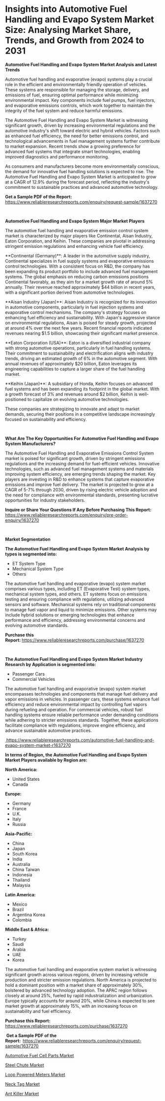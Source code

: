 <p><h1>Insights into Automotive Fuel Handling and Evapo System Market Size: Analysing Market Share, Trends, and Growth from 2024 to 2031</h1></p><p><strong>Automotive Fuel Handling and Evapo System Market Analysis and Latest Trends</strong></p>
<p><p>Automotive fuel handling and evaporative (evapo) systems play a crucial role in the efficient and environmentally friendly operation of vehicles. These systems are responsible for managing the storage, delivery, and emissions of fuel, ensuring optimal performance while minimizing environmental impact. Key components include fuel pumps, fuel injectors, and evaporative emissions controls, which work together to maintain the integrity of the fuel system and reduce harmful emissions.</p><p>The Automotive Fuel Handling and Evapo System Market is witnessing significant growth, driven by increasing environmental regulations and the automotive industry's shift toward electric and hybrid vehicles. Factors such as enhanced fuel efficiency, the need for better emissions control, and technological advancements in fuel management systems further contribute to market expansion. Recent trends show a growing preference for advanced fuel systems that integrate smart technologies, enabling improved diagnostics and performance monitoring.</p><p>As consumers and manufacturers become more environmentally conscious, the demand for innovative fuel handling solutions is expected to rise. The Automotive Fuel Handling and Evapo System Market is anticipated to grow at a CAGR of 12.9% during the forecast period, reflecting the industry's commitment to sustainable practices and advanced automotive technology.</p></p>
<p><strong>Get a Sample PDF of the Report:&nbsp;</strong> <a href="https://www.reliableresearchreports.com/enquiry/request-sample/1637270">https://www.reliableresearchreports.com/enquiry/request-sample/1637270</a></p>
<p>&nbsp;</p>
<p><strong>Automotive Fuel Handling and Evapo System Major Market Players</strong></p>
<p><p>The automotive fuel handling and evaporative emission control system market is characterized by major players like Continental, Aisan Industry, Eaton Corporation, and Keihin. These companies are pivotal in addressing stringent emission regulations and enhancing vehicle fuel efficiency.</p><p>**Continental (Germany)**: A leader in the automotive supply industry, Continental specializes in fuel supply systems and evaporative emissions control technologies. With a consistent focus on R&D, the company has been expanding its product portfolio to include advanced fuel management systems. The global emphasis on reducing carbon emissions positions Continental favorably, as they aim for a market growth rate of around 5% annually. Their revenue reached approximately $44 billion in recent years, with a significant portion derived from automotive technologies.</p><p>**Aisan Industry (Japan)**: Aisan Industry is recognized for its innovation in automotive components, particularly in fuel injection systems and evaporative control mechanisms. The company's strategy focuses on enhancing fuel efficiency and sustainability. With Japan's aggressive stance on environmental regulations, Aisan is poised for steady growth, projected at around 4% over the next few years. Recent financial reports indicated revenues nearing $1.5 billion, showcasing their significant market presence.</p><p>**Eaton Corporation (USA)**: Eaton is a diversified industrial company with strong automotive operations, particularly in fuel handling systems. Their commitment to sustainability and electrification aligns with industry trends, driving an estimated growth of 6% in the automotive segment. With annual revenues of approximately $20 billion, Eaton leverages its engineering capabilities to capture a larger share of the fuel handling market.</p><p>**Keihin (Japan)**: A subsidiary of Honda, Keihin focuses on advanced fuel systems and has been expanding its footprint in the global market. With a growth forecast of 3% and revenues around $2 billion, Keihin is well-positioned to capitalize on evolving automotive technologies.</p><p>These companies are strategizing to innovate and adapt to market demands, securing their positions in a competitive landscape increasingly focused on sustainability and efficiency.</p></p>
<p>&nbsp;</p>
<p><strong>What Are The Key Opportunities For Automotive Fuel Handling and Evapo System Manufacturers?</strong></p>
<p><p>The Automotive Fuel Handling and Evaporative Emissions Control System market is poised for significant growth, driven by stringent emissions regulations and the increasing demand for fuel-efficient vehicles. Innovative technologies, such as advanced fuel management systems and materials improving system efficiency, are emerging trends shaping the market. Key players are investing in R&D to enhance systems that capture evaporative emissions and improve fuel delivery. The market is projected to grow at a CAGR of 5-7% through 2030, driven by rising electric vehicle adoption and the need for compliance with environmental standards, presenting lucrative opportunities for industry stakeholders.</p></p>
<p><strong>Inquire or Share Your Questions If Any Before Purchasing This Report:</strong> <a href="https://www.reliableresearchreports.com/enquiry/pre-order-enquiry/1637270">https://www.reliableresearchreports.com/enquiry/pre-order-enquiry/1637270</a></p>
<p>&nbsp;</p>
<p><strong>Market Segmentation</strong></p>
<p><strong>The Automotive Fuel Handling and Evapo System Market Analysis by types is segmented into:</strong></p>
<p><ul><li>ET System Type</li><li>Mechanical System Type</li><li>Others</li></ul></p>
<p><p>The automotive fuel handling and evaporative (evapo) system market comprises various types, including ET (Evaporative Test) system types, mechanical system types, and others. ET systems focus on emissions testing and ensuring compliance with regulations, utilizing advanced sensors and software. Mechanical systems rely on traditional components to manage fuel vapor and liquid to minimize emissions. Other systems may include hybrid solutions or emerging technologies that enhance performance and efficiency, addressing environmental concerns and evolving automotive standards.</p></p>
<p><strong>Purchase this Report:&nbsp;</strong><a href="https://www.reliableresearchreports.com/purchase/1637270">https://www.reliableresearchreports.com/purchase/1637270</a></p>
<p>&nbsp;</p>
<p><strong>The Automotive Fuel Handling and Evapo System Market Industry Research by Application is segmented into:</strong></p>
<p><ul><li>Passenger Cars</li><li>Commercial Vehicles</li></ul></p>
<p><p>The automotive fuel handling and evaporative (evapo) system market encompasses technologies and components that manage fuel delivery and vapor emissions in vehicles. In passenger cars, these systems enhance fuel efficiency and reduce environmental impact by controlling fuel vapors during refueling and operation. For commercial vehicles, robust fuel handling systems ensure reliable performance under demanding conditions while adhering to stricter emissions standards. Together, these applications facilitate compliance with regulations, improve engine efficiency, and advance sustainable automotive practices.</p></p>
<p><a href="https://www.reliableresearchreports.com/automotive-fuel-handling-and-evapo-system-market-r1637270">&nbsp;https://www.reliableresearchreports.com/automotive-fuel-handling-and-evapo-system-market-r1637270</a></p>
<p><strong>In terms of Region, the Automotive Fuel Handling and Evapo System Market Players available by Region are:</strong></p>
<p>
    <p> <strong> North America: </strong>
        <ul>
            <li>United States</li>
            <li>Canada</li>
        </ul>
        </p> 
    <p> <strong> Europe: </strong>
        <ul>
            <li>Germany</li>
            <li>France</li>
            <li>U.K.</li>
            <li>Italy</li>
            <li>Russia</li>
        </ul>
        </p> 
    <p> <strong> Asia-Pacific: </strong>
        <ul>
            <li>China</li>
            <li>Japan</li>
            <li>South Korea</li>
            <li>India</li>
            <li>Australia</li>
            <li>China Taiwan</li>
            <li>Indonesia</li>
            <li>Thailand</li>
            <li>Malaysia</li>
        </ul>
        </p> 
    <p> <strong> Latin America: </strong>
        <ul>
            <li>Mexico</li>
            <li>Brazil</li>
            <li>Argentina Korea</li>
            <li>Colombia</li>
        </ul>
        </p> 
    <p> <strong> Middle East & Africa: </strong>
        <ul>
            <li>Turkey</li>
            <li>Saudi</li>
            <li>Arabia</li>
            <li>UAE</li>
            <li>Korea</li>
        </ul>
    </p>
    </p>
<p><p>The automotive fuel handling and evaporative system market is witnessing significant growth across various regions, driven by increasing vehicle production and stricter emission regulations. North America is projected to hold a dominant position with a market share of approximately 30%, bolstered by advanced technology adoption. The APAC region follows closely at around 25%, fueled by rapid industrialization and urbanization. Europe typically accounts for around 20%, while China is expected to see market growth at approximately 15%, with an increasing focus on sustainability and fuel efficiency.</p></p>
<p><strong>Purchase this Report: </strong><a href="https://www.reliableresearchreports.com/purchase/1637270">https://www.reliableresearchreports.com/purchase/1637270</a></p>
<p>&nbsp;<strong>Get a Sample PDF of the Report:&nbsp;&nbsp;</strong><a href="https://www.reliableresearchreports.com/enquiry/request-sample/1637270">https://www.reliableresearchreports.com/enquiry/request-sample/1637270</a></p>
<p><strong></strong></p>
<p><p><a href="https://github.com/BellAuer/Market-Research-Report-List-1/blob/main/automotive-fuel-cell-parts-market.md">Automotive Fuel Cell Parts Market</a></p><p><a href="https://www.linkedin.com/pulse/in-depth-analysis-global-steel-chute-market-scope-its-rapid-growing-5xgye?trackingId=jcTwqLdyRp6UtKamOG2DkA%3D%3D">Steel Chute Market</a></p><p><a href="https://www.linkedin.com/pulse/loop-powered-meters-market-outlook-complete-industry-analysis-wr6xe?trackingId=YLHaRKrcTNaskMQrYyIs3g%3D%3D">Loop Powered Meters Market</a></p><p><a href="https://issuu.com/reportprime-2/docs/neck-tag-market-size-2030.pptx_e7281c8d8315e3">Neck Tag Market</a></p><p><a href="https://medium.com/@ejuynpri79/ant-killer-market-size-share-trends-analysis-report-by-end-use-household-commercial-by-raw-30648280c685">Ant Killer Market</a></p></p>